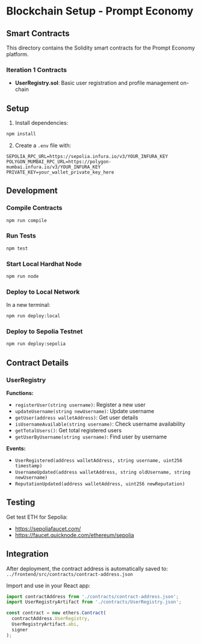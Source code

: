 # Blockchain Setup - Prompt Economy

## Smart Contracts

This directory contains the Solidity smart contracts for the Prompt Economy platform.

### Iteration 1 Contracts

- **UserRegistry.sol**: Basic user registration and profile management on-chain

## Setup

1. Install dependencies:
```bash
npm install
```

2. Create a `.env` file with:
```
SEPOLIA_RPC_URL=https://sepolia.infura.io/v3/YOUR_INFURA_KEY
POLYGON_MUMBAI_RPC_URL=https://polygon-mumbai.infura.io/v3/YOUR_INFURA_KEY
PRIVATE_KEY=your_wallet_private_key_here
```

## Development

### Compile Contracts
```bash
npm run compile
```

### Run Tests
```bash
npm test
```

### Start Local Hardhat Node
```bash
npm run node
```

### Deploy to Local Network
In a new terminal:
```bash
npm run deploy:local
```

### Deploy to Sepolia Testnet
```bash
npm run deploy:sepolia
```

## Contract Details

### UserRegistry

**Functions:**
- `registerUser(string username)`: Register a new user
- `updateUsername(string newUsername)`: Update username
- `getUser(address walletAddress)`: Get user details
- `isUsernameAvailable(string username)`: Check username availability
- `getTotalUsers()`: Get total registered users
- `getUserByUsername(string username)`: Find user by username

**Events:**
- `UserRegistered(address walletAddress, string username, uint256 timestamp)`
- `UsernameUpdated(address walletAddress, string oldUsername, string newUsername)`
- `ReputationUpdated(address walletAddress, uint256 newReputation)`

## Testing

Get test ETH for Sepolia:
- https://sepoliafaucet.com/
- https://faucet.quicknode.com/ethereum/sepolia

## Integration

After deployment, the contract address is automatically saved to:
`../frontend/src/contracts/contract-address.json`

Import and use in your React app:
```javascript
import contractAddress from './contracts/contract-address.json';
import UserRegistryArtifact from './contracts/UserRegistry.json';

const contract = new ethers.Contract(
  contractAddress.UserRegistry,
  UserRegistryArtifact.abi,
  signer
);
```
